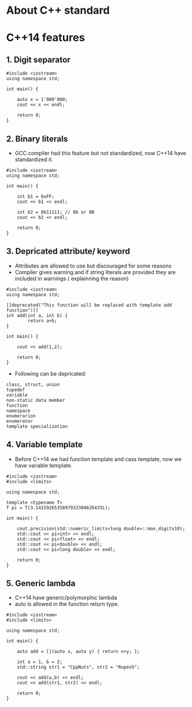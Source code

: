 # About C++ standard
# C++14 features

## 1. Digit separator

```
#include <iostream>
using namespace std;

int main() {

	auto x = 1'000'000;
	cout << x << endl;

	return 0;
}

```

## 2. Binary literals
- GCC compiler had this feature but not standardized, now C++14 have standardized it.
```
#include <iostream>
using namespace std;

int main() {

	int b1 = 0xFF;
	cout << b1 << endl;

	int b2 = 0b11111; // 0b or 0B
	cout << b2 << endl;

	return 0;
}
```

## 3. Depricated attribute/ keyword
- Attributes are allowed to use but discouraged for some reasons
- Compiler gives warning and if string literals are provided they are included in warnings ( explainning the reason)


```
#include <iostream>
using namespace std;

[[deprecated("This function will be replaced with template add function")]]
int add(int a, int b) {
		return a+b;
}

int main() {

	cout << add(1,2);

	return 0;
}
```

- Following can be depricated:

```
class, struct, union
tupedef
variable
non-static data member
function
namespace
enumerarion
enumerator
template specialization
```

## 4. Variable template
- Before C++14 we had function template and cass template, now we have variable template.

```
#include <iostream>
#include <limits>

using namespace std;

template <typename T>
T pi = T(3.1415926535897932384626433L);

int main() {

	cout.precision(std::numeric_limits<long double>::max_digits10);
	std::cout << pi<int> << endl;
	std::cout << pi<float> << endl;
	std::cout << pi<double> << endl;
	std::cout << pi<long double> << endl;

	return 0;
}
```

## 5. Generic lambda
- C++14  have generic/polymorphic lambda
- auto is allowed in the function return type.

```
#include <iostream>
#include <limits>

using namespace std;

int main() {

	auto add = [](auto x, auto y) { return x+y; };

	int a = 1, b = 2;
	std::string str1 = "CppNuts", str2 = "Rupesh";

	cout << add(a,b) << endl;
	cout << add(str1, str2) << endl;

	return 0;
}
```

